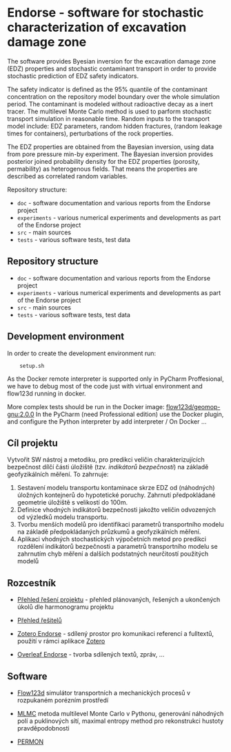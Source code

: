 # Endorse - software for stochastic characterization of excavation damage zone

The software provides Byesian inversion for the excavation damage zone (EDZ) properties and stochastic contaminant transport 
in order to provide stochastic prediction of EDZ safety indicators. 

The safety indicator is defined as the 95% quantile of the contaminant concentration on the repository model boundary over the whole simulation period. 
The contaminant is modeled without radioactive decay as a inert tracer. The multilevel Monte Carlo method is 
used to parform stochastic transport simulation in reasonable time. Random inputs to the transport model 
include: EDZ parameters, random hidden fractures, (random leakage times for containers), perturbations of the rock properties.

The EDZ properties are obtained from the Bayesian inversion, using data from pore pressure min-by experiment.
The Bayesian inversion provides posterior joined probability density for the EDZ properties (porosity, permability) as heterogenous fields.
That means the properties are described as correlated random variables. 





Repository structure:

- `doc` - software documentation and various reports from the Endorse project
- `experiments` - various numerical experiments and developments as part of the Endorse project
- `src` - main sources
- `tests` - various software tests, test data





## Repository structure

- `doc` - software documentation and various reports from the Endorse project
- `experiments` - various numerical experiments and developments as part of the Endorse project
- `src` - main sources
- `tests` - various software tests, test data

## Development environment
In order to create the development environment run:

        setup.sh
        
As the Docker remote interpreter is supported only in PyCharm Proffesional, we have to debug most of the code just with
virtual environment and flow123d running in docker.
        
More complex tests should be run in the Docker image: [flow123d/geomop-gnu:2.0.0](https://hub.docker.com/repository/docker/flow123d/geomop-gnu)
In the PyCharm (need Professional edition) use the Docker plugin, and configure the Python interpreter by add interpreter / On Docker ...



## Cíl projektu

Vytvořit SW nástroj a metodiku, pro predikci veličin charakterizujících bezpečnost dílčí části úložiště
(tzv. *indikátorů bezpečnosti*) na základě geofyzikálních měření. To zahrnuje:

1. Sestavení modelu transportu kontaminace skrze EDZ od (náhodných) úložných kontejnerů do hypotetické poruchy. 
Zahrnutí předpokládané geometrie úložiště s velikostí do 100m.
2. Definice vhodných indikátorů bezpečnosti jakožto veličin odvozených od výzledků modelu transportu.
3. Tvorbu menších modelů pro identifikaci parametrů transportního modelu na základě předpokládaných průzkumů 
a geofyzikálních měření.
4. Aplikaci vhodných stochastických výpočetních metod pro predikci rozdělení indikátorů bezpečnosti a parametrů 
transportního modelu se zahrnutím chyb měření a dalších podstatných neurčitostí použitých modelů

## Rozcestník

- [Přehled řešení projektu](https://github.com/jbrezmorf/Endorse/projects/2) - přehled plánovaných, řešených a ukončených úkolů dle harmonogramu projektu

- [Přehled řešitelů](https://docs.google.com/document/d/1R8CBU9197brrruWGahVbE7_At2S2V51J6JV5bgs-kxQ/edit#heading=h.e1t1yg8nyvaz)

- [Zotero Endorse](https://www.zotero.org/groups/287302/flow123d/items/collectionKey/3BAS5Z2A) - sdílený prostor pro komunikaci referencí a fulltextů, použití v rámci aplikace [Zotero](https://www.zotero.org/download/)

- [Overleaf Endorse](https://www.overleaf.com/project) - tvorba sdílených textů, zpráv, ... 

## Software

- [Flow123d](https://github.com/flow123d/flow123d) 
 simulátor transportních a mechanických procesů v rozpukaném porézním prostředí

- [MLMC](https://github.com/GeoMop/MLMC)
  metoda multilevel Monte Carlo v Pythonu, generování náhodných polí a puklinových sítí, 
  maximal entropy method pro rekonstrukci hustoty pravděpodobnosti
  
- [PERMON](https://github.com/permon)
